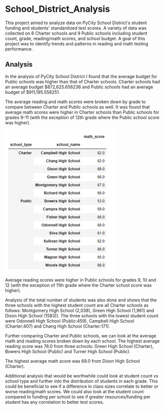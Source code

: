 # School_District_Analysis

This project aimed to analyze data on PyCity School District's student funding and students' standardized test scores. A variety of data was collected on 6 Charter schools and 9 Public schools including student count, grade, reading/math scores, and school budget. A goal of this project was to identify trends and patterns in reading and math testing performance.


## Analysis

In the analysis of PyCity School District I found that the average budget for Public schools was higher than that of Charter schools. Charter schools had an average budget $872,625.656236 and Public schools had an average budget of $911,195.558251. 

The average reading and math scores were broken down by grade to compare between Charter and Public schools as well. It was found that average math scores were higher in Charter schools than Public schools for grades 9-11 (with the exception of 12th grade where the Public school score was higher). 

![avg_math_by_school](https://github.com/Aleahkita/School_District_Analysis/blob/main/avg_math_by_school.png)

Average reading scores were higher in Public schools for grades 9, 10 and 12 (with the exception of 11th grade where the Charter school score was higher). 



Analysis of the total number of students was also done and shows that the three schools with the highest student count are all Charter schools as follows: Montgomery High School (2,038), Green High School (1,961) and Dixon High School (1583)). The three schools with the lowest student count were Odonnell High School (Public:459), Campbell High School (Charter:407) and Chang High School (Charter:171).

Further comparing Charter and Public schools, we can look at the average math and reading scores broken down by each school. The highest average reading score was 76.0 from three schools: Green High School (Charter), Bowers High School (Public) and Turner High School (Public). 

The highest average math score was 69.0 from Dixon High School (Charter).

Additional analysis that would be worthwhile could look at student count vs school type and further into the distribution of students in each grade. This could be beneficial to see if a difference in class sizes correlate to better or worse reading/math scores. We could also look at the student count compared to funding per school to see if greater resources/funding per student has any correlation to better test scores. 
